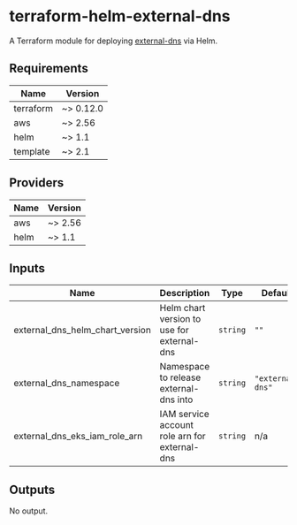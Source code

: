 # terraform-helm-external-dns

A Terraform module for deploying [external-dns](https://github.com/kubernetes-sigs/external-dns) via Helm.

## Requirements

| Name      | Version   |
| --------- | --------- |
| terraform | ~> 0.12.0 |
| aws       | ~> 2.56   |
| helm      | ~> 1.1    |
| template  | ~> 2.1    |

## Providers

| Name | Version |
| ---- | ------- |
| aws  | ~> 2.56 |
| helm | ~> 1.1  |

## Inputs

| Name                            | Description                                   | Type     | Default          | Required |
| ------------------------------- | --------------------------------------------- | -------- | ---------------- | :------: |
| external_dns_helm_chart_version | Helm chart version to use for external-dns    | `string` | `""`             |    no    |
| external_dns_namespace          | Namespace to release external-dns into        | `string` | `"external-dns"` |    no    |
| external_dns_eks_iam_role_arn   | IAM service account role arn for external-dns | `string` | n/a              |   yes    |

## Outputs

No output.
